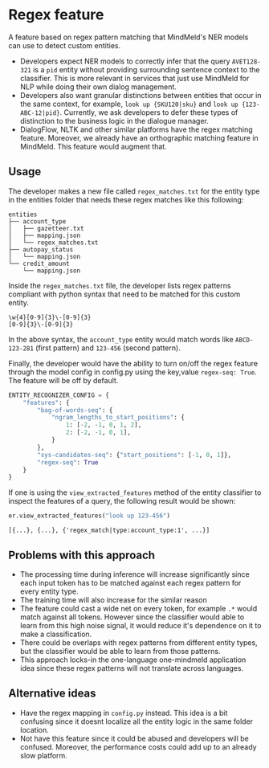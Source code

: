 # Regex feature

A feature based on regex pattern matching that MindMeld's NER models can use to detect custom entities. 

- Developers expect NER models to correctly infer that the query `AVET128-321` is a `pid` entity 
without providing surrounding sentence context to the classifier. This is more relevant in services that
just use MindMeld for NLP while doing their own dialog management. 
- Developers also want granular distinctions between entities that occur in the same context, 
for example, `look up {SKU120|sku}` and `look up {123-ABC-12|pid}`. Currently, we ask developers to defer
these types of distinction to the business logic in the dialogue manager.
- DialogFlow, NLTK and other similar platforms have the regex matching feature. Moreover, we already have an 
orthographic matching feature in MindMeld. This feature would augment that.


## Usage

The developer makes a new file called `regex_matches.txt` for the entity type in the entities folder that needs 
these regex matches like this following:

```text
entities
├── account_type
│   ├── gazetteer.txt
│   ├── mapping.json
│   └── regex_matches.txt
├── autopay_status
│   └── mapping.json
└── credit_amount
    └── mapping.json
```

Inside the `regex_matches.txt` file, the developer lists regex patterns compliant with python syntax that need 
to be matched for this custom entity. 

```text
\w{4}[0-9]{3}\-[0-9]{3}
[0-9]{3}\-[0-9]{3}
```

In the above syntax, the `account_type` entity would match words like `ABCD-123-281` (first pattern) 
and `123-456` (second pattern).

Finally, the developer would have the ability to turn on/off the regex feature through the model config in 
config.py using the key,value `regex-seq: True`. The feature will be off by default.

```python
ENTITY_RECOGNIZER_CONFIG = {
    "features": {
        "bag-of-words-seq": {
            "ngram_lengths_to_start_positions": {
                1: [-2, -1, 0, 1, 2],
                2: [-2, -1, 0, 1],
            }
        },
        "sys-candidates-seq": {"start_positions": [-1, 0, 1]},
        "regex-seq": True
    }
}
```

If one is using the `view_extracted_features` method of the entity classifier to inspect the features of a query,
the following result would be shown:

```python
er.view_extracted_features("look up 123-456")
```

```text
[{...}, {...}, {'regex_match|type:account_type:1', ...}]
```

## Problems with this approach

- The processing time during inference will increase significantly since each input token has to be matched against 
each regex pattern for every entity type.
- The training time will also increase for the similar reason
- The feature could cast a wide net on every token, for example `.*` would match against all tokens. However since the 
classifier would able to learn from this high noise signal, it would reduce it's dependence on it to make a classification.
- There could be overlaps with regex patterns from different entity types, but the classifier would be able to learn from
those patterns.
- This approach locks-in the one-language one-mindmeld application idea since these regex patterns will not translate
across languages.

## Alternative ideas

- Have the regex mapping in `config.py` instead. This idea is a bit confusing since it doesnt localize all the entity 
logic in the same folder location.
- Not have this feature since it could be abused and developers will be confused. Moreover, the performance costs could 
add up to an already slow platform.

